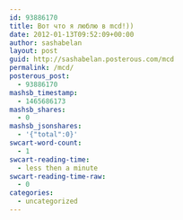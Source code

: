 ```yaml
---
id: 93886170
title: Вот что я люблю в mcd!))
date: 2012-01-13T09:52:09+00:00
author: sashabelan
layout: post
guid: http://sashabelan.posterous.com/mcd
permalink: /mcd/
posterous_post:
  - 93886170
mashsb_timestamp:
  - 1465686173
mashsb_shares:
  - 0
mashsb_jsonshares:
  - '{"total":0}'
swcart-word-count:
  - 1
swcart-reading-time:
  - less then a minute
swcart-reading-time-raw:
  - 0
categories:
  - uncategorized
---
```

[](http://instagr.am/p/gtiIj/)